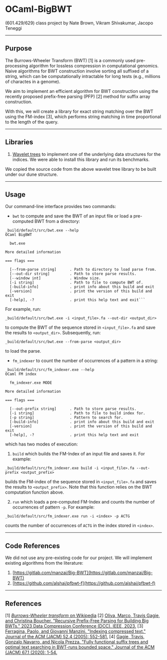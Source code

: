 # OCaml-BigBWT

(601.429/629) class project
by Nate Brown, Vikram Shivakumar, Jacopo Teneggi

---

## Purpose

The Burrows-Wheeler Transform (BWT) [1] is a commonly used pre-processing algorithm for lossless compression in computational genomics. Naive algorithms for BWT construction involve sorting all suffixed of a string, which can be computationally intractable for long tests (e.g., millions of charactes in a genome).

We aim to implement an efficient algorithm for BWT construction using the recently proposed prefix-free parsing (PFP) [2] method for suffix array construction.

With this, we will create a library for exact string matching over the BWT using the FM-index [3], which performs string matching in time proportional to the length of the query.

---

## Libraries

1. [Wavelet trees](https://github.com/dymil/wavelet-trees) to implement one of the underlying data structures for the indices. We were able to install this library and run its benchmarks.

We copied the source code from the above wavelet tree library to be built under our dune structure.

---

## Usage

Our command-line interface provides two commands:

* `bwt` to compute and save the BWT of an input file or load a pre-computed BWT from a directory:

```console
_build/default/src/bwt.exe --help
OCaml BigBWT

  bwt.exe 

More detailed information

=== flags ===

  [--from-parse string]      . Path to directory to load parse from.
  [--out-dir string]         . Path to store parse results.
  [--window int]             . Window size.
  [-i string]                . Path to file to compute BWT of.
  [-build-info]              . print info about this build and exit
  [-version]                 . print the version of this build and exit
  [-help], -?                . print this help text and exit```
```

For example, run:

```console
_build/default/src/bwt.exe -i <input_file>.fa --out-dir <output_dir>
```

to compute the BWT of the sequence stored in `<input_file>.fa` and save the results to `<output_dir>`. Subsequently, run:

```console
_build/default/src/bwt.exe --from-parse <output_dir>
```

to load the parse.

* `fm_indexer` to count the number of occurrences of a pattern in a string:

```console
_build/default/src/fm_indexer.exe --help 
OCaml FM index

  fm_indexer.exe MODE

More detailed information

=== flags ===

  [--out-prefix string]      . Path to store parse results.
  [-i string]                . Path to file to build index for.
  [-p string]                . Pattern to search for.
  [-build-info]              . print info about this build and exit
  [-version]                 . print the version of this build and exit
  [-help], -?                . print this help text and exit
```

which has two modes of execution:

1. `build` which builds the FM-Index of an input file and saves it. For example:

```console
_build/default/src/fm_indexer.exe build -i <input_file>.fa --out-prefix <output_prefix>
```

builds the FM-index of the sequence stored in `<input_file>.fa` and saves the results to `<output_prefix>`. Note that this function relies on the BWT computation function above.

2. `run` which loads a pre-computed FM-Index and counts the number of occurrences of pattern `-p`. For example:

```console
_build/default/src/fm_indexer.exe run -i <index> -p ACTG
```

counts the number of occurrences of `ACTG` in the index stored in `<index>`.

---

## Code References

We did not use any pre-existing code for our project.
We will implement existing algorithms from the literature:

1. [https://gitlab.com/manzai/Big-BWT](https://gitlab.com/manzai/Big-BWT)
2. [https://github.com/alshai/pfbwt-f](https://github.com/alshai/pfbwt-f)

---

## References

[1] [*Burrows-Wheeler transform* on Wikipedia](https://en.wikipedia.org/wiki/Burrows%E2%80%93Wheeler_transform)
[2] [Oliva, Marco, Travis Gagie, and Christina Boucher. "Recursive Prefix-Free Parsing for Building Big BWTs." 2023 Data Compression Conference (DCC). IEEE, 2023.](https://ieeexplore.ieee.org/abstract/document/10125303)
[3] [Ferragina, Paolo, and Giovanni Manzini. "Indexing compressed text." Journal of the ACM (JACM) 52.4 (2005): 552-581.](https://dl.acm.org/doi/abs/10.1145/1082036.1082039)
[4] [Gagie, Travis, Gonzalo Navarro, and Nicola Prezza. "Fully functional suffix trees and optimal text searching in BWT-runs bounded space." Journal of the ACM (JACM) 67.1 (2020): 1-54.](https://dl.acm.org/doi/abs/10.1145/3375890)
